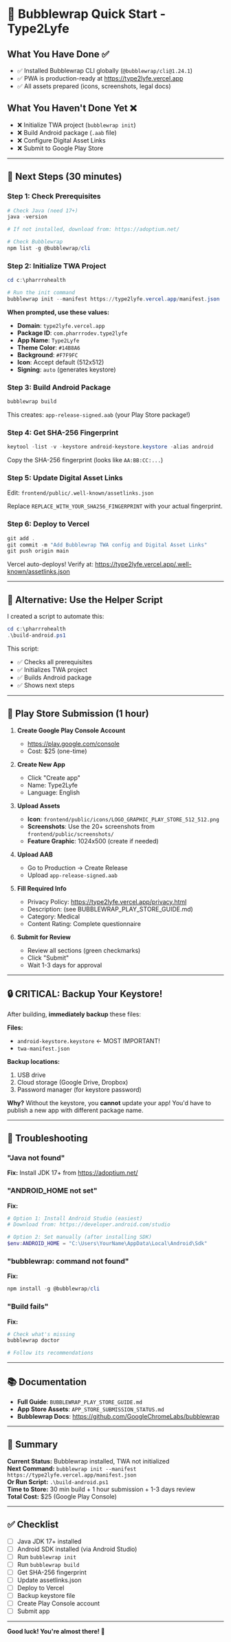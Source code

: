 # 🎯 Bubblewrap Quick Start - Type2Lyfe

## What You Have Done ✅
- ✅ Installed Bubblewrap CLI globally (`@bubblewrap/cli@1.24.1`)
- ✅ PWA is production-ready at https://type2lyfe.vercel.app
- ✅ All assets prepared (icons, screenshots, legal docs)

## What You Haven't Done Yet ❌
- ❌ Initialize TWA project (`bubblewrap init`)
- ❌ Build Android package (`.aab` file)
- ❌ Configure Digital Asset Links
- ❌ Submit to Google Play Store

---

## 🚀 Next Steps (30 minutes)

### **Step 1: Check Prerequisites**
```powershell
# Check Java (need 17+)
java -version

# If not installed, download from: https://adoptium.net/

# Check Bubblewrap
npm list -g @bubblewrap/cli
```

### **Step 2: Initialize TWA Project**
```powershell
cd c:\pharrrohealth

# Run the init command
bubblewrap init --manifest https://type2lyfe.vercel.app/manifest.json
```

**When prompted, use these values:**
- **Domain**: `type2lyfe.vercel.app`
- **Package ID**: `com.pharrrodev.type2lyfe`
- **App Name**: `Type2Lyfe`
- **Theme Color**: `#14B8A6`
- **Background**: `#F7F9FC`
- **Icon**: Accept default (512x512)
- **Signing**: `auto` (generates keystore)

### **Step 3: Build Android Package**
```powershell
bubblewrap build
```

This creates: `app-release-signed.aab` (your Play Store package!)

### **Step 4: Get SHA-256 Fingerprint**
```powershell
keytool -list -v -keystore android-keystore.keystore -alias android
```

Copy the SHA-256 fingerprint (looks like `AA:BB:CC:...`)

### **Step 5: Update Digital Asset Links**
Edit: `frontend/public/.well-known/assetlinks.json`

Replace `REPLACE_WITH_YOUR_SHA256_FINGERPRINT` with your actual fingerprint.

### **Step 6: Deploy to Vercel**
```powershell
git add .
git commit -m "Add Bubblewrap TWA config and Digital Asset Links"
git push origin main
```

Vercel auto-deploys! Verify at:
https://type2lyfe.vercel.app/.well-known/assetlinks.json

---

## 🎯 Alternative: Use the Helper Script

I created a script to automate this:

```powershell
cd c:\pharrrohealth
.\build-android.ps1
```

This script:
- ✅ Checks all prerequisites
- ✅ Initializes TWA project
- ✅ Builds Android package
- ✅ Shows next steps

---

## 📱 Play Store Submission (1 hour)

1. **Create Google Play Console Account**
   - https://play.google.com/console
   - Cost: $25 (one-time)

2. **Create New App**
   - Click "Create app"
   - Name: Type2Lyfe
   - Language: English

3. **Upload Assets**
   - **Icon**: `frontend/public/icons/LOGO_GRAPHIC_PLAY_STORE_512_512.png`
   - **Screenshots**: Use the 20+ screenshots from `frontend/public/screenshots/`
   - **Feature Graphic**: 1024x500 (create if needed)

4. **Upload AAB**
   - Go to Production → Create Release
   - Upload `app-release-signed.aab`

5. **Fill Required Info**
   - Privacy Policy: https://type2lyfe.vercel.app/privacy.html
   - Description: (see BUBBLEWRAP_PLAY_STORE_GUIDE.md)
   - Category: Medical
   - Content Rating: Complete questionnaire

6. **Submit for Review**
   - Review all sections (green checkmarks)
   - Click "Submit"
   - Wait 1-3 days for approval

---

## 🔒 CRITICAL: Backup Your Keystore!

After building, **immediately backup** these files:

**Files:**
- `android-keystore.keystore` ← MOST IMPORTANT!
- `twa-manifest.json`

**Backup locations:**
1. USB drive
2. Cloud storage (Google Drive, Dropbox)
3. Password manager (for keystore password)

**Why?**
Without the keystore, you **cannot** update your app! You'd have to publish a new app with different package name.

---

## 🐛 Troubleshooting

### "Java not found"
**Fix:** Install JDK 17+ from https://adoptium.net/

### "ANDROID_HOME not set"
**Fix:** 
```powershell
# Option 1: Install Android Studio (easiest)
# Download from: https://developer.android.com/studio

# Option 2: Set manually (after installing SDK)
$env:ANDROID_HOME = "C:\Users\YourName\AppData\Local\Android\Sdk"
```

### "bubblewrap: command not found"
**Fix:**
```powershell
npm install -g @bubblewrap/cli
```

### "Build fails"
**Fix:**
```powershell
# Check what's missing
bubblewrap doctor

# Follow its recommendations
```

---

## 📚 Documentation

- **Full Guide**: `BUBBLEWRAP_PLAY_STORE_GUIDE.md`
- **App Store Assets**: `APP_STORE_SUBMISSION_STATUS.md`
- **Bubblewrap Docs**: https://github.com/GoogleChromeLabs/bubblewrap

---

## 🎯 Summary

**Current Status:** Bubblewrap installed, TWA not initialized  
**Next Command:** `bubblewrap init --manifest https://type2lyfe.vercel.app/manifest.json`  
**Or Run Script:** `.\build-android.ps1`  
**Time to Store:** 30 min build + 1 hour submission + 1-3 days review  
**Total Cost:** $25 (Google Play Console)

---

## ✅ Checklist

- [ ] Java JDK 17+ installed
- [ ] Android SDK installed (via Android Studio)
- [ ] Run `bubblewrap init`
- [ ] Run `bubblewrap build`
- [ ] Get SHA-256 fingerprint
- [ ] Update assetlinks.json
- [ ] Deploy to Vercel
- [ ] Backup keystore file
- [ ] Create Play Console account
- [ ] Submit app

---

**Good luck! You're almost there! 🚀**
